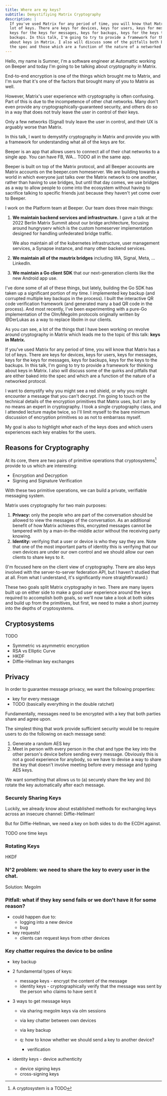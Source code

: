 ```yaml
---
title: Where are my keys?
subtitle: Demystifiying Matrix Cryptography
description: |
  If you've used Matrix for any period of time, you will know that Matrix has a
  lot of keys. There are keys for devices, keys for users, keys for messages,
  keys for the keys for messages, keys for backups, keys for the keys to the
  backups. In this talk, I'm going to try to provide a framework for thinking
  about keys in Matrix. I also will discuss some of the pitfalls both baked into
  the spec and those which are a function of the nature of a networked protocol.
---
```


Hello, my name is Sumner, I'm a software engineer at Automattic working on
Beeper and today I'm going to be talking about cryptography in Matrix.

End-to-end encryption is one of the things which brought me to Matrix, and I'm
sure that it's one of the factors that brought many of you to Matrix as well.

However, Matrix's user experience with cryptography is often confusing. Part of
this is due to the incompetence of other chat networks. Many don't even provide
any cryptographically-guaranteed security, and others do so in a way that does
not truly leave the user in control of their keys.

Only a few networks (Signal) truly leave the user in control, and their UX is
arguably worse than Matrix.

In this talk, I want to demystify cryptography in Matrix and provide you with a
framework for understanding what all of the keys are for.

Beeper is an app that allows users to connect all of their chat networks to a
single app. You can have FB, WA... TODO all in the same app.

Beeper is built on top of the Matrix protocol, and all Beeper accounts are
Matrix accounts on the beeper.com homeserver. We are building towards a world in
which everyone just talks over the Matrix network to one another, rather than
having to use bridges, but until that day comes, we use bridges as a way to
allow people to come into the ecosystem without having to sacrifice talking to
specific friends just because they haven't yet come over to Beeper.

I work on the Platform team at Beeper. Our team does three main things:

1. **We maintain backend services and infrastructure.** I gave a talk at the
   2022 Berlin Matrix Summit about our bridge architecture, focusing around
   hungryserv which is the custom homeserver implementation designed for
   handling unfederated bridge traffic.

   We also maintain all of the kubernetes infrastructure, user management
   services, a Synapse instance, and many other backend services.
2. **We maintain all of the mautrix bridges** including WA, Signal, Meta, ...
   LinkedIn.
3. **We maintain a Go client SDK** that our next-generation clients like the new
   Android app use.

I've done some of all of these things, but lately, building the Go SDK has taken
up a significant portion of my time. I implemented key backup (and corrupted
multiple key backups in the process). I built the interactive QR code
verification framework (and generated many a bad QR code in the process). And
most recently, I've been experimenting with a pure-Go implementation of the
Olm/Megolm protocols originally written by @DerLukas as a way to replace libolm
in our clients.

As you can see, a lot of the things that I have been working on revolve around
cryptography in Matrix which leads me to the topic of this talk: **keys in
Matrix.**

If you've used Matrix for any period of time, you will know that Matrix has a
lot of keys. There are keys for devices, keys for users, keys for messages, keys
for the keys for messages, keys for backups, keys for the keys to the backups.
In this talk, I'm going to try to provide a framework for thinking about keys in
Matrix. I also will discuss some of the quirks and pitfalls that are either
baked into the spec and which are a function of the nature of a networked
protocol.

I want to demystify why you might see a red shield, or why you might encounter a
message that you can't decrypt. I'm going to touch on the technical details of
the encryption primitives that Matrix uses, but I am by no means an expert in
cryptography. I took a single cryptography class, and I attended lecture maybe
twice, so I'll limit myself to the bare minimum discussion of encryption
primitives so as not to embarrass myself.

My goal is also to highlight _what_ each of the keys does and which users
experiences each key enables for the users.

## Reasons for Cryptography

At its core, there are two pairs of primitive operations that cryptosystems[^1]
provide to us which are interesting:

- Encryption and Decryption
- Signing and Signature Verification

[^1]: A cryptosystem is a TODO

With these two primitive operations, we can build a private, verifiable
messaging system.

Matrix uses cryptography for two main purposes:

1. **Privacy:** only the people who are part of the conversation should be
   allowed to view the messages of the conversation. As an additional benefit of
   how Matrix achieves this, encrypted messages cannot be tampered with by a
   man-in-the-middle actor without the receiving party knowing.
1. **Identity:** verifying that a user or device is who they say they are. Note
   that one of the most important parts of identity this is verifying that our
   own devices are under our own control and we should allow our own clients to
   share keys to it.

(I'm focused here on the client view of cryptography. There are also keys
involved with the server-to-server federation API, but I haven't studied that at
all. From what I understand, it's significantly more straightforward.)

These two goals split Matrix cryptography in two. There are many layers built up
on either side to make a good user experience around the keys required to
accomplish both goals, so we'll now take a look at both sides and build up from
the primitives, but first, we need to make a short journey into the depths of
cryptosystems.

## Cryptosystems

TODO

- Symmetric vs asymmetric encryption
- RSA vs Elliptic Curve
- HKDF
- Diffie-Hellman key exchanges

## Privacy

In order to guarantee message privacy, we want the following properties:

- key for every message
- TODO (basically everything in the double ratchet)

Fundamentally, messages need to be encrypted with a key that both parties share
and agree upon.

The simplest thing that work provide sufficient security would be to require
users to do the following on each message send:

1. Generate a random AES key
2. Meet in person with every person in the chat and type the key into the other
   person's device before sending every message. Obviously this is not a good
   experience for anybody, so we have to devise a way to share the key that
   doesn't involve meeting before every message and typing AES keys.

We want something that allows us to (a) securely share the key and (b) rotate
the key automatically after each message.

### Securely Sharing Keys

Luckily, we already know about established methods for exchanging keys across an
insecure channel: Diffie-Hellman!

But for Diffie-Hellman, we need a key on both sides to do the ECDH against.

TODO one time keys

### Rotating Keys

HKDF

### N^2 problem: we need to share the key to every user in the chat.

Solution: Megolm

### Pitfall: what if they key send fails or we don't have it for some reason?

- could happen due to:
  - logging into a new device
  - bug
- key requests!
  - clients can request keys from other devices

### Key chatter requires the device to be online

- key backup

* 2 fundamental types of keys:
  - message keys - encrypt the content of the message
  - identity keys - cryptographically verify that the message was sent by the
    person who claims to have sent it

* 3 ways to get message keys
  - via sharing megolm keys via olm sessions
  - via key chatter between own devices
  - via key backup

  - q: how to know whether we should send a key to another device?
    - verification

* identity keys - device authenticity
  - device signing keys
  - cross-signing keys
